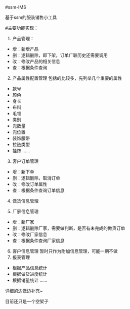 #ssm-IMS

基于ssm的服装销售小工具

#主要功能实现：
1. 产品管理：
 - 增：新增产品
 - 删：逻辑删除，即下架，订单广联历史还需要调用
 - 改：修改产品的相关信息
 - 查：根据条件查询
2. 产品属性配置管理
	包括的比较多，先列举几个重要的属性
 - 款号
 - 颜色
 - 身长
 - 布料
 - 毛领
 - 类别
 - 兜数量
 - 兜位置
 - 装饰腰带
 - 拉链类型
 - 挂饰
 ……
3. 客户订单管理
 - 增：新下单
 - 删：逻辑删除，取消订单
 - 改：修改订单属性
 - 查：根据条件查询订单信息
4. 做货信息管理

5. 厂家信息管理
 - 增：新厂家
 - 删：逻辑删除厂家，需要做判断，是否有未完成的做货订单
 - 改：修改厂家信息
 - 查：根据条件查询厂家信息
6. 客户信息管理
暂时只作为附加信息管理，可能一期不做
7. 报表管理
 - 根据产品信息统计
 - 根据做货进度统计
 - 根据销量统计
 ……

详细的边做边补充~


目前还只是一个空架子


